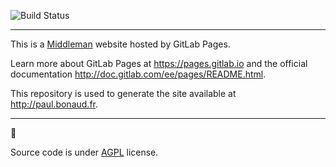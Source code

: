 ![Build Status](https://gitlab.com/paulrbr/paulrbr.gitlab.io/badges/master/build.svg)

---

This is a [Middleman](https://middlemanapp.com/) website hosted by GitLab Pages.

Learn more about GitLab Pages at https://pages.gitlab.io and the official
documentation http://doc.gitlab.com/ee/pages/README.html.

This repository is used to generate the site available at http://paul.bonaud.fr.

---

👋

Source code is under [AGPL]((https://gitlab.com/paulrbr/paulrbr.gitlab.io/blob/master/LICENSE)) license.


